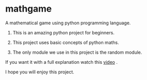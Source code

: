 # mathgame
A mathematical game using python programming language.

1. This is an amazing python project for beginners.

2. This project uses basic concepts of python maths.

3. The only module we use in this project is the random module.

If you want it with a full explanation watch this [video](https://youtu.be/p9UKZ7Oeq7U) .

I hope you will enjoy this project.

